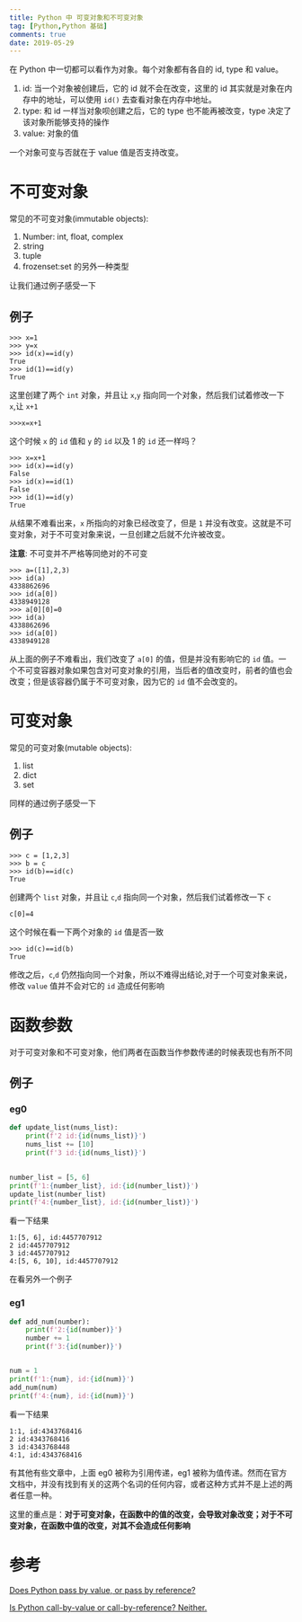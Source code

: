 ```yaml
---
title: Python 中 可变对象和不可变对象
tag: [Python,Python 基础]
comments: true
date: 2019-05-29
---
```




在 Python 中一切都可以看作为对象。每个对象都有各自的 id, type 和 value。

1.  id: 当一个对象被创建后，它的 id 就不会在改变，这里的 id 其实就是对象在内存中的地址，可以使用 `id()` 去查看对象在内存中地址。
2.  type: 和 id 一样当对象呗创建之后，它的 type 也不能再被改变，type 决定了该对象所能够支持的操作
3.  value: 对象的值

一个对象可变与否就在于 value 值是否支持改变。

# 不可变对象

常见的不可变对象(immutable objects):

1.    Number: int, float, complex
2.    string
3.    tuple
4.    frozenset:set 的另外一种类型

让我们通过例子感受一下

## 例子

```
>>> x=1
>>> y=x
>>> id(x)==id(y)
True
>>> id(1)==id(y)
True
```

这里创建了两个 `int` 对象，并且让 `x`,`y` 指向同一个对象，然后我们试着修改一下 `x`,让 `x+1`

```
>>>x=x+1
```

这个时候 `x` 的 `id` 值和 `y` 的 `id` 以及 1 的 `id` 还一样吗？

```
>>> x=x+1
>>> id(x)==id(y)
False
>>> id(x)==id(1)
False
>>> id(1)==id(y)
True
```

从结果不难看出来，`x` 所指向的对象已经改变了，但是 `1` 并没有改变。这就是不可变对象，对于不可变对象来说，一旦创建之后就不允许被改变。

**注意**: 不可变并不严格等同绝对的不可变

```
>>> a=([1],2,3)
>>> id(a)
4338862696
>>> id(a[0])
4338949128
>>> a[0][0]=0
>>> id(a)
4338862696
>>> id(a[0])
4338949128
```

从上面的例子不难看出，我们改变了 `a[0]` 的值，但是并没有影响它的 `id` 值。一个不可变容器对象如果包含对可变对象的引用，当后者的值改变时，前者的值也会改变；但是该容器仍属于不可变对象，因为它的 `id` 值不会改变的。

# 可变对象

常见的可变对象(mutable objects):

1.  list
2.  dict
3.  set

同样的通过例子感受一下

## 例子

```
>>> c = [1,2,3]
>>> b = c
>>> id(b)==id(c)
True
```

创建两个 `list` 对象，并且让 `c`,`d` 指向同一个对象，然后我们试着修改一下 `c`

```
c[0]=4
```

这个时候在看一下两个对象的 `id` 值是否一致

```
>>> id(c)==id(b)
True
```

修改之后，`c`,`d` 仍然指向同一个对象，所以不难得出结论,对于一个可变对象来说，修改 `value` 值并不会对它的 `id` 造成任何影响


# 函数参数

对于可变对象和不可变对象，他们两者在函数当作参数传递的时候表现也有所不同

## 例子

### eg0
```python
def update_list(nums_list):
    print(f'2 id:{id(nums_list)}')
    nums_list += [10]
    print(f'3 id:{id(nums_list)}')

    
number_list = [5, 6]
print(f'1:{number_list}, id:{id(number_list)}')      
update_list(number_list)
print(f'4:{number_list}, id:{id(number_list)}') 
```

看一下结果

```
1:[5, 6], id:4457707912
2 id:4457707912
3 id:4457707912
4:[5, 6, 10], id:4457707912
```

在看另外一个例子

### eg1
```python
def add_num(number):
    print(f'2:{id(number)}')
    number += 1
    print(f'3:{id(number)}')


num = 1
print(f'1:{num}, id:{id(num)}')      
add_num(num)
print(f'4:{num}, id:{id(num)}')      
```

看一下结果

```
1:1, id:4343768416
2 id:4343768416
3 id:4343768448
4:1, id:4343768416
```

有其他有些文章中，上面 eg0 被称为引用传递，eg1 被称为值传递。然而在官方文档中，并没有找到有关的这两个名词的任何内容，或者这种方式并不是上述的两者任意一种。

这里的重点是：**对于可变对象，在函数中的值的改变，会导致对象改变；对于不可变对象，在函数中值的改变，对其不会造成任何影响**

# 参考

[Does Python pass by value, or pass by reference?](http://stupidpythonideas.blogspot.com/2013/11/does-python-pass-by-value-or-by.html)

[Is Python call-by-value or call-by-reference? Neither.](https://jeffknupp.com/blog/2012/11/13/is-python-callbyvalue-or-callbyreference-neither/)
